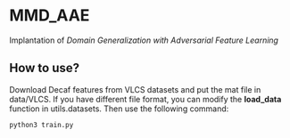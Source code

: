 # MMD_AAE
Implantation of *Domain Generalization with Adversarial Feature Learning*
## How to use?
Download Decaf features from VLCS datasets and put the mat file in data/VLCS. If you have different file format, you can modify the __load_data__ function in utils.datasets.
Then use the following command:

    python3 train.py


